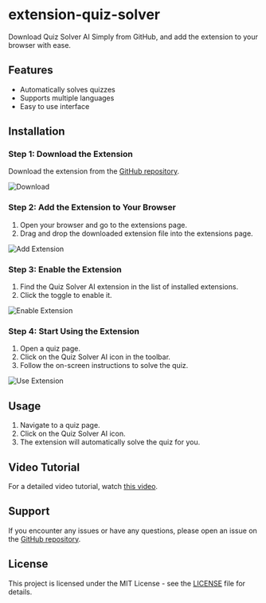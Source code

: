 # extension-quiz-solver

Download Quiz Solver AI Simply from GitHub, and add the extension to your browser with ease.

## Features

- Automatically solves quizzes
- Supports multiple languages
- Easy to use interface

## Installation

### Step 1: Download the Extension

Download the extension from the [GitHub repository](https://github.com/QuizSolverAI/extension-quiz-solver).

![Download](https://github.com/QuizSolverAI/extension-quiz-solver/tree/main/assets/img/download.png)

### Step 2: Add the Extension to Your Browser

1. Open your browser and go to the extensions page.
2. Drag and drop the downloaded extension file into the extensions page.

![Add Extension](https://github.com/QuizSolverAI/extension-quiz-solver/tree/main/assets/img/add_extension.png)

### Step 3: Enable the Extension

1. Find the Quiz Solver AI extension in the list of installed extensions.
2. Click the toggle to enable it.

![Enable Extension](https://github.com/QuizSolverAI/extension-quiz-solver/tree/main/assets/img/step_2.png)

### Step 4: Start Using the Extension

1. Open a quiz page.
2. Click on the Quiz Solver AI icon in the toolbar.
3. Follow the on-screen instructions to solve the quiz.

![Use Extension](https://quizsolverai.com/images/headanimation.gif)

## Usage

1. Navigate to a quiz page.
2. Click on the Quiz Solver AI icon.
3. The extension will automatically solve the quiz for you.

## Video Tutorial

For a detailed video tutorial, watch [this video](https://www.youtube.com/watch?v=qclZj925T2E).


## Support

If you encounter any issues or have any questions, please open an issue on the [GitHub repository](https://github.com/QuizSolverAI/extension-quiz-solver/issues).

## License

This project is licensed under the MIT License - see the [LICENSE](LICENSE) file for details.
